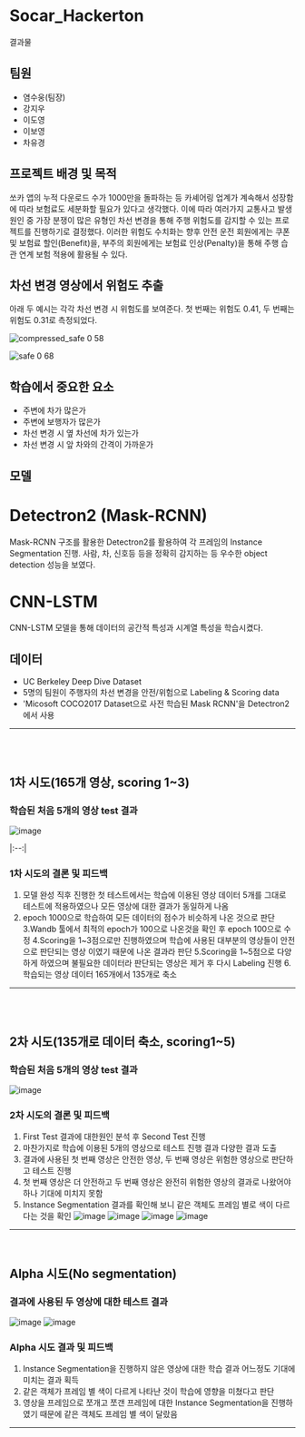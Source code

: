# Socar_Hackerton
결과물


## 팀원
* 염수웅(팀장)
* 강지우
* 이도영
* 이보영
* 차유경

## 프로젝트 배경 및 목적

쏘카 앱의 누적 다운로드 수가 1000만을 돌파하는 등 카셰어링 업계가 계속해서 성장함에 따라 보험료도 세분화할 필요가 있다고 생각했다. 이에 따라 여러가지 교통사고 발생 원인 중 가장 분쟁이 많은 유형인 차선 변경을 통해 주행 위험도를 감지할 수 있는 프로젝트를 진행하기로 결정했다. 이러한 위험도 수치화는 향후 안전 운전 회원에게는 쿠폰 및 보험료 할인(Benefit)을, 부주의 회원에게는 보험료 인상(Penalty)을 통해 주행 습관 연계 보험 적용에 활용될 수 있다.
 
## 차선 변경 영상에서 위험도 추출

아래 두 예시는 각각 차선 변경 시 위험도를 보여준다. 첫 번째는 위험도 0.41, 두 번째는 위험도 0.31로 측정되었다.

![compressed_safe 0 58](https://user-images.githubusercontent.com/93107210/178995797-129dda5d-6d98-484a-9177-d6b08751947d.gif)

![safe 0 68](https://user-images.githubusercontent.com/93107210/178995930-6042e342-fbae-4c4a-964b-eac8faba80d7.gif)


## 학습에서 중요한 요소
* 주변에 차가 많은가
* 주변에 보행자가 많은가
* 차선 변경 시 옆 차선에 차가 있는가
* 차선 변경 시 앞 차와의 간격이 가까운가


## 모델

# Detectron2 (Mask-RCNN)
Mask-RCNN 구조를 활용한 Detectron2를 활용하여 각 프레임의 Instance Segmentation 진행. 사람, 차, 신호등 등을 정확히 감지하는 등 우수한 object detection 성능을 보였다.

# CNN-LSTM
CNN-LSTM 모델을 통해 데이터의 공간적 특성과 시계열 특성을 학습시켰다.

## 데이터
* UC Berkeley Deep Dive Dataset
* 5명의 팀원이 주행자의 차선 변경을 안전/위험으로 Labeling & Scoring data
* 'Micosoft COCO2017 Dataset으로 사전 학습된 Mask RCNN'을 Detectron2에서 사용


---  
<br><br>
## 1차 시도(165개 영상, scoring 1~3)

### 학습된 처음 5개의 영상 test 결과

![image](https://user-images.githubusercontent.com/83010037/179005489-bd8a9b5e-1f9d-4d41-8ada-d5377b6745e8.png)

 |:--:|

    
### 1차 시도의 결론 및 피드백

1. 모델 완성 직후 진행한 첫 테스트에서는 학습에 이용된 영상 데이터 5개를 그대로 테스트에 적용하였으나 모든 영상에 대한 결과가 동일하게 나옴
2. epoch 1000으로 학습하여 모든 데이터의 점수가 비슷하게 나온 것으로 판단
3.Wandb 툴에서 최적의 epoch가 100으로 나온것을 확인 후 epoch 100으로 수정
4.Scoring을 1~3점으로만 진행하였으며 학습에 사용된 대부분의 영상들이 안전으로 판단되는 영상 이였기 때문에 나온 결과라 판단
5.Scoring을 1~5점으로 다양하게 하였으며 불필요한 데이터라 판단되는 영상은 제거 후 다시 Labeling 진행
6.학습되는 영상 데이터 165개에서 135개로 축소


  

---  
<br><br>

## 2차 시도(135개로 데이터 축소, scoring1~5)

### 학습된 처음 5개의 영상 test 결과

![image](https://user-images.githubusercontent.com/83010037/179006095-8e1ed66c-9843-40db-b0b9-88a21a47f7aa.png)


        
### 2차 시도의 결론 및 피드백

1. First Test 결과에 대한원인 분석 후 Second Test 진행
2. 마찬가지로 학습에 이용된 5개의 영상으로 테스트 진행 결과 다양한 결과 도출
3. 결과에 사용된 첫 번째 영상은 안전한 영상, 두 번째 영상은 위험한 영상으로 판단하고 테스트 진행
4. 첫 번째 영상은 더 안전하고 두 번째 영상은 완전히 위험한 영상의 결과로 나왔어야 하나 기대에 미치지 못함
5. Instance Segmentation 결과를 확인해 보니 같은 객체도 프레임 별로 색이 다르다는 것을 확인
![image](https://user-images.githubusercontent.com/83010037/179006421-9216a30f-8783-401b-b457-993c06c743a9.png)
![image](https://user-images.githubusercontent.com/83010037/179006445-56185118-f052-4e76-94a5-3152b1d89b9f.png)
![image](https://user-images.githubusercontent.com/83010037/179006461-413eab84-104f-4678-8d9d-0b32209c04f5.png)
![image](https://user-images.githubusercontent.com/83010037/179006484-9f3e3f5f-5e98-4546-a142-0c3076da90b9.png)
        
 --- 
 <br>
 
## Alpha 시도(No segmentation)

### 결과에 사용된 두 영상에 대한 테스트 결과
![image](https://user-images.githubusercontent.com/83010037/179006841-d9547307-36f9-4119-9a5e-5bc9d90ac6e5.png)
![image](https://user-images.githubusercontent.com/83010037/179006859-fd2c2597-12bc-4606-aef9-a04a1ec2e8c8.png)



### Alpha 시도 결과 및 피드백

1. Instance Segmentation을 진행하지 않은 영상에 대한 학습 결과 어느정도 기대에 미치는 결과 획득
2. 같은 객체가 프레임 별 색이 다르게 나타난 것이 학습에 영향을 미쳤다고 판단
3. 영상을 프레임으로 쪼개고 쪼갠 프레임에 대한 Instance Segmentation을 진행하였기 때문에 같은 객체도 프레임 별 색이 달랐음


---
<br>



